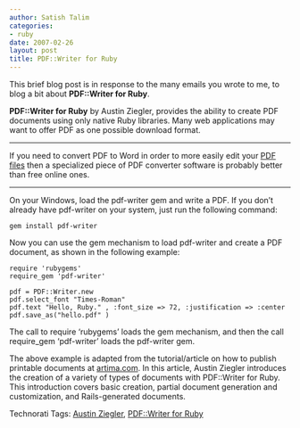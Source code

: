 ```yaml
---
author: Satish Talim
categories:
- ruby
date: 2007-02-26
layout: post
title: PDF::Writer for Ruby
---
```


This brief blog post is in response to the many emails you wrote to me,
to blog a bit about **PDF::Writer for Ruby**.<!--more-->

**PDF::Writer for Ruby** by Austin Ziegler, provides the ability to
create PDF documents using only native Ruby libraries. Many web
applications may want to offer PDF as one possible download format.

* * * * *

If you need to convert PDF to Word in order to more easily edit your
[PDF files](http://www.oardc.ohio-state.edu/library/word_to_pdf.html)
then a specialized piece of PDF converter software is probably better than free online ones.

* * * * *

On your Windows, load the pdf-writer gem and write a PDF. If you don’t
already have pdf-writer on your system, just run the following command:

    gem install pdf-writer

Now you can use the gem mechanism to load pdf-writer and create a PDF
document, as shown in the following example:

    require 'rubygems'
    require_gem 'pdf-writer'

    pdf = PDF::Writer.new
    pdf.select_font "Times-Roman"
    pdf.text "Hello, Ruby." , :font_size => 72, :justification => :center
    pdf.save_as("hello.pdf" )

The call to require ‘rubygems’ loads the gem mechanism, and then the
call require\_gem ‘pdf-writer’ loads the pdf-writer gem.

The above example is adapted from the tutorial/article on how to publish
printable documents at
[artima.com](http://www.artima.com/rubycs/articles/pdf_writer.html). In
this article, Austin Ziegler introduces the creation of a variety of
types of documents with PDF::Writer for Ruby. This introduction covers
basic creation, partial document generation and customization, and
Rails-generated documents.

[](http://technorati.com/tag/Instant+Rails)[](http://technorati.com/tag/Quick+Ruby)[](http://technorati.com/tag/Instant+Rails)[](http://technorati.com/tag/Pune+Ruby)[](http://technorati.com/tag/Quick+Ruby+Guide)[](http://technorati.com/tag/Programming+Languages)[](http://technorati.com/tag/Blogs)[](http://technorati.com/tag/Ruby)[](http://technorati.com/tag/PuneRuby)[](http://technorati.com/tag/QuickRuby)[](http://technorati.com/tag/PuneBloggers)[](http://technorati.com/tag/PuneBlogs)[](http://technorati.com/tag/Blogosphere)[](http://technorati.com/tag/Digg)[](http://technorati.com/tag/Media)[](http://technorati.com/tag/Tip)[](http://technorati.com/tag/RSS)[](http://technorati.com/tag/Marketing)[](http://technorati.com/tag/News)[](http://technorati.com/tag/IndianGuru)[](http://technorati.com/tag/Blogging)[](http://technorati.com/tag/Internet)[](http://technorati.com/tag/Blog)[](http://technorati.com/tag/Technical+Support)[](http://technorati.com/tag/Free+Software)[](http://technorati.com/tag/Help)[](http://technorati.com/tag/Pune)[](http://technorati.com/tag/SatishTalim)[](http://technorati.com/tag/Satish+Talim)[](http://technorati.com/tag/Weblog)[](http://technorati.com/tag/Weblogs)[](http://technorati.com/tag/Training)[](http://technorati.com/tag/Free+Training)[](http://technorati.com/tag/Tutorial)[](http://technorati.com/tag/Education)[](http://technorati.com/tag/Teacher)[](http://technorati.com/tag/Learning+Ruby)

Technorati Tags: [Austin
Ziegler](http://technorati.com/tag/Austin+Ziegler), [PDF::Writer for
Ruby](http://technorati.com/tag/PDF%3A%3AWriter+for+Ruby)
